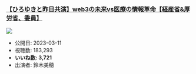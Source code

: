 ### [【ひろゆきと昨日共演】web3の未来vs医療の情報革命【経産省&厚労省、委員】](https://www.youtube.com/watch?v=isO28SZ9giQ)
[![](https://img.youtube.com/vi/isO28SZ9giQ/hqdefault.jpg)](https://www.youtube.com/watch?v=isO28SZ9giQ)
-   公開日: 2023-03-11
-   視聴数: 183,293
-   **いいね数: 3,721**
-   出演者: 鈴木美穂
